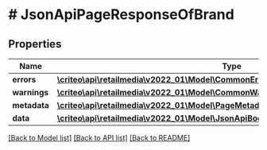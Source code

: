 # # JsonApiPageResponseOfBrand

## Properties

Name | Type | Description | Notes
------------ | ------------- | ------------- | -------------
**errors** | [**\criteo\api\retailmedia\v2022_01\Model\CommonError[]**](CommonError.md) |  | [optional]
**warnings** | [**\criteo\api\retailmedia\v2022_01\Model\CommonWarning[]**](CommonWarning.md) |  | [optional]
**metadata** | [**\criteo\api\retailmedia\v2022_01\Model\PageMetadata**](PageMetadata.md) |  | [optional]
**data** | [**\criteo\api\retailmedia\v2022_01\Model\JsonApiBodyWithIdOfInt64AndBrandAndBrand[]**](JsonApiBodyWithIdOfInt64AndBrandAndBrand.md) |  |

[[Back to Model list]](../../README.md#models) [[Back to API list]](../../README.md#endpoints) [[Back to README]](../../README.md)
